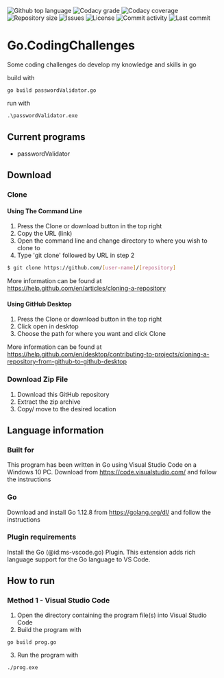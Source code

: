 <p float="left">
<img src="https://img.shields.io/github/languages/top/fredhappyface/go.codingchallenges.svg?style=flat-square" alt="Github top language">
<img src="https://img.shields.io/codacy/grade/6e85b28a0b7e471a9347292b70fe5a85.svg?style=flat-square" alt="Codacy grade">
<img src="https://img.shields.io/codacy/coverage/6e85b28a0b7e471a9347292b70fe5a85.svg?style=flat-square" alt="Codacy coverage">
<img src="https://img.shields.io/github/repo-size/fredhappyface/go.codingchallenges.svg?style=flat-square" alt="Repository size">
<img src="https://img.shields.io/github/issues/fredhappyface/go.codingchallenges.svg?style=flat-square" alt="Issues">
<img src="https://img.shields.io/github/license/fredhappyface/go.codingchallenges.svg?style=flat-square" alt="License">
<img src="https://img.shields.io/github/commit-activity/m/fredhappyface/go.codingchallenges.svg?style=flat-square" alt="Commit activity">
<img src="https://img.shields.io/github/last-commit/fredhappyface/go.codingchallenges.svg?style=flat-square" alt="Last commit">
</p>


# Go.CodingChallenges
Some coding challenges do develop my knowledge and skills in go 


build with 
```golang
go build passwordValidator.go
```

run with 
```cmd
.\passwordValidator.exe
```

## Current programs 
- passwordValidator

## Download
### Clone
#### Using The Command Line 
1. Press the Clone or download button in the top right
2. Copy the URL (link)
3. Open the command line and change directory to where you wish to clone to
4. Type 'git clone' followed by URL in step 2
```bash
$ git clone https://github.com/[user-name]/[repository]
```

More information can be found at 
<https://help.github.com/en/articles/cloning-a-repository>

#### Using GitHub Desktop
1. Press the Clone or download button in the top right
2. Click open in desktop
3. Choose the path for where you want and click Clone

More information can be found at 
<https://help.github.com/en/desktop/contributing-to-projects/cloning-a-repository-from-github-to-github-desktop> 

### Download Zip File

1. Download this GitHub repository
2. Extract the zip archive
3. Copy/ move to the desired location

## Language information 
### Built for
This program has been written in Go using Visual Studio Code on a Windows 10 
PC. Download from <https://code.visualstudio.com/> and follow the instructions
### Go 
Download and install Go 1.12.8 from https://golang.org/dl/ and follow the 
instructions
### Plugin requirements
Install the Go (@id:ms-vscode.go) Plugin. This extension adds rich language support for the Go language to VS Code.

## How to run
### Method 1 - Visual Studio Code
1. Open the directory containing the program file(s) into Visual Studio Code
2. Build the program with 
```golang
go build prog.go
```
3. Run the program with
```cmd 
./prog.exe
```
